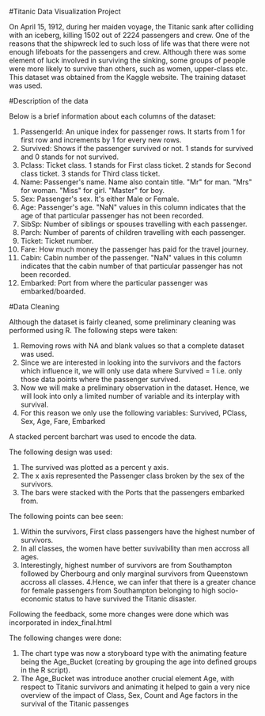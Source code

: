 #Titanic Data Visualization Project

On April 15, 1912, during her maiden voyage, the Titanic sank after colliding with an iceberg, killing 1502 out of 2224 passengers and crew. 
One of the reasons that the shipwreck led to such loss of life was that there were not enough lifeboats for the passengers and crew. 
Although there was some element of luck involved in surviving the sinking, some groups of people were more likely to survive than others, such as women, upper-class etc. 
This dataset was obtained from the Kaggle website. The training dataset was used.

#Description of the data

Below is a brief information about each columns of the dataset:
1.	PassengerId: An unique index for passenger rows. It starts from 1 for first row and increments by 1 for every new rows.
2.	Survived: Shows if the passenger survived or not. 1 stands for survived and 0 stands for not survived.
3.	Pclass: Ticket class. 1 stands for First class ticket. 2 stands for Second class ticket. 3 stands for Third class ticket.
4.	Name: Passenger's name. Name also contain title. "Mr" for man. "Mrs" for woman. "Miss" for girl. "Master" for boy.
5.	Sex: Passenger's sex. It's either Male or Female.
6.	Age: Passenger's age. "NaN" values in this column indicates that the age of that particular passenger has not been recorded.
7.	SibSp: Number of siblings or spouses travelling with each passenger.
8.	Parch: Number of parents of children travelling with each passenger.
9.	Ticket: Ticket number.
10.	Fare: How much money the passenger has paid for the travel journey.
11.	Cabin: Cabin number of the passenger. "NaN" values in this column indicates that the cabin number of that particular passenger has not been recorded.
12.	Embarked: Port from where the particular passenger was embarked/boarded.

#Data Cleaning

Although the dataset is fairly cleaned, some preliminary cleaning was performed using R. The following steps were taken:
1.	Removing rows with NA and blank values so that a complete dataset was used.
2.	Since we are interested in looking into the survivors and the factors which influence it, we will only use data where Survived = 1 i.e. only those data points where the passenger survived.
3.	Now we will make a preliminary observation in the dataset. Hence, we will look into only a limited number of variable and its interplay with survival.
4.	For this reason we only use the following variables: Survived, PClass, Sex, Age, Fare, Embarked

A stacked percent barchart was used to encode the data.

The following design was used:

1.	The survived was plotted as a percent y axis.
2.	The x axis represented the Passenger class broken by the sex of the survivors.
3.	The bars were stacked with the Ports that the passengers embarked from.

The following points can bee seen:
1. Within the survivors, First class passengers have the highest number of survivors.	
2. In all classes, the women have better suvivability than men accross all ages. 
3. Interestingly, highest number of survivors are from Southampton followed by Cherbourg and only marginal survivors from Queenstown accross all classes. 
4.Hence, we can infer that there is a greater chance for female passengers from Southampton belonging to high socio-economic status to have survived the Titanic disaster.

Following the feedback, some more changes were done which was incorporated in index_final.html

The following changes were done:

1. The chart type was now a storyboard type with the animating feature being the Age_Bucket (creating by grouping the age into defined groups in the R script).
2. The Age_Bucket was introduce another crucial element Age, with respect to Titanic survivors and animating it helped to gain a very nice overview of the impact of Class, Sex, Count and Age factors in the survival of the Titanic passenges
